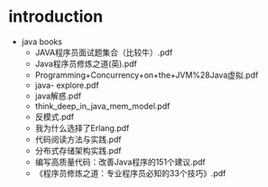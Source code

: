 # introduction
- java books
  - JAVA程序员面试题集合（比较牛）.pdf
  - Java程序员修炼之道(英).pdf
  - Programming+Concurrency+on+the+JVM%28Java虚拟.pdf
  - java- explore.pdf
  - java解惑.pdf
  - think_deep_in_java_mem_model.pdf
  - 反模式.pdf
  - 我为什么选择了Erlang.pdf
  - 代码阅读方法与实践.pdf
  - 分布式存储架构实践.pdf
  - 编写高质量代码：改善Java程序的151个建议.pdf
  - 《程序员修炼之道：专业程序员必知的33个技巧》.pdf
